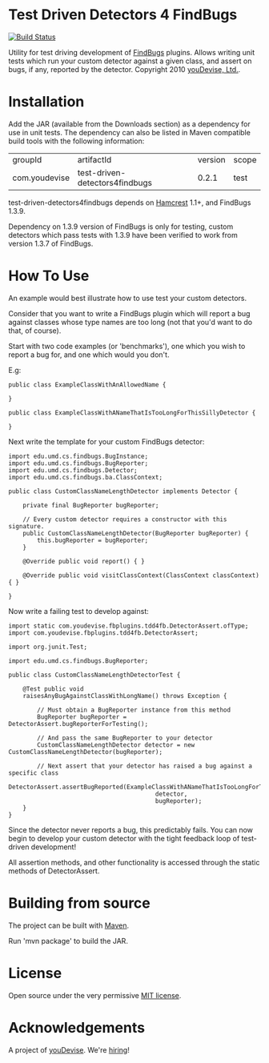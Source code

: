 # Test Driven Detectors 4 FindBugs #

[![Build Status](https://travis-ci.org/youdevise/test-driven-detectors4findbugs.png)](https://travis-ci.org/youdevise/test-driven-detectors4findbugs)

Utility for test driving development of [FindBugs](http://findbugs.sourceforge.net/) plugins. Allows writing unit tests which run your custom detector against a given class, and assert on bugs, if any, reported by the detector. Copyright 2010 [youDevise, Ltd.](http://www.youdevise.com).

# Installation #

Add the JAR (available from the Downloads section) as a dependency for use in unit tests. The dependency can also be listed in Maven compatible build tools with the following information:

<table>
    <tr>
        <td>groupId</td>
        <td>artifactId</td>
        <td>version</td>
        <td>scope</td>
    </tr>
    <tr>
        <td>com.youdevise</td>
        <td>test-driven-detectors4findbugs</td>
        <td>0.2.1</td>
        <td>test</td>
    </tr>
</table>



test-driven-detectors4findbugs depends on [Hamcrest](http://code.google.com/p/hamcrest/) 1.1+, and FindBugs 1.3.9.

Dependency on 1.3.9 version of FindBugs is only for testing, custom detectors which pass tests with 1.3.9 have been verified to work from version 1.3.7 of FindBugs.

# How To Use

An example would best illustrate how to use test your custom detectors.

Consider that you want to write a FindBugs plugin which will report a bug against classes whose type names are too long (not that you'd want to do that, of course).

Start with two code examples (or 'benchmarks'), one which you wish to report a bug for, and one which would you don't.

E.g:

    public class ExampleClassWithAnAllowedName {
    
    }
    
    public class ExampleClassWithANameThatIsTooLongForThisSillyDetector {
    
    }
    
Next write the template for your custom FindBugs detector:

    import edu.umd.cs.findbugs.BugInstance;
    import edu.umd.cs.findbugs.BugReporter;
    import edu.umd.cs.findbugs.Detector;
    import edu.umd.cs.findbugs.ba.ClassContext;
    
    public class CustomClassNameLengthDetector implements Detector {
    	
    	private final BugReporter bugReporter;
    
        // Every custom detector requires a constructor with this signature.
    	public CustomClassNameLengthDetector(BugReporter bugReporter) {
    		this.bugReporter = bugReporter;
    	}
    	
    	@Override public void report() { }
    
    	@Override public void visitClassContext(ClassContext classContext) { }

    }
    

Now write a failing test to develop against:

    import static com.youdevise.fbplugins.tdd4fb.DetectorAssert.ofType;
    import com.youdevise.fbplugins.tdd4fb.DetectorAssert;

    import org.junit.Test;
    
    import edu.umd.cs.findbugs.BugReporter;
    
    public class CustomClassNameLengthDetectorTest {
    
    	@Test public void
    	raisesAnyBugAgainstClassWithLongName() throws Exception {
    	
    	    // Must obtain a BugReporter instance from this method
    		BugReporter bugReporter = DetectorAssert.bugReporterForTesting();
    		
    		// And pass the same BugReporter to your detector
    		CustomClassNameLengthDetector detector = new CustomClassNameLengthDetector(bugReporter);
    		
    		// Next assert that your detector has raised a bug against a specific class
    		DetectorAssert.assertBugReported(ExampleClassWithANameThatIsTooLongForThisSillyDetector.class, 
    										 detector, 
    										 bugReporter);
    	}
    }
    
Since the detector never reports a bug, this predictably fails. You can now begin to develop your custom detector with the tight feedback loop of test-driven development!

All assertion methods, and other functionality is accessed through the static methods of DetectorAssert.

# Building from source #

The project can be built with [Maven](http://maven.apache.org/).

Run 'mvn package' to build the JAR.

# License #

Open source under the very permissive [MIT license](https://github.com/youdevise/test-driven-detectors4findbugs/blob/master/LICENSE).

# Acknowledgements #

A project of [youDevise](https://dev.youdevise.com). We're [hiring](http://www.youdevise.com/careers)!


